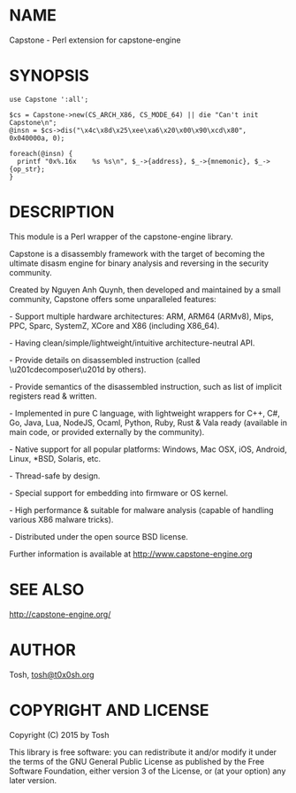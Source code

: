 # NAME

Capstone - Perl extension for capstone-engine

# SYNOPSIS

    use Capstone ':all';

    $cs = Capstone->new(CS_ARCH_X86, CS_MODE_64) || die "Can't init Capstone\n";
    @insn = $cs->dis("\x4c\x8d\x25\xee\xa6\x20\x00\x90\xcd\x80", 0x040000a, 0);

    foreach(@insn) {
      printf "0x%.16x    %s %s\n", $_->{address}, $_->{mnemonic}, $_->{op_str};
    }

# DESCRIPTION

This module is a Perl wrapper of the capstone-engine library.

Capstone is a disassembly framework with the target of becoming the ultimate
disasm engine for binary analysis and reversing in the security community.

Created by Nguyen Anh Quynh, then developed and maintained by a small community,
Capstone offers some unparalleled features:

\- Support multiple hardware architectures: ARM, ARM64 (ARMv8), Mips, PPC, Sparc,
  SystemZ, XCore and X86 (including X86\_64).

\- Having clean/simple/lightweight/intuitive architecture-neutral API.

\- Provide details on disassembled instruction (called \\u201cdecomposer\\u201d by others).

\- Provide semantics of the disassembled instruction, such as list of implicit
  registers read & written.

\- Implemented in pure C language, with lightweight wrappers for C++, C#, Go,
  Java, Lua, NodeJS, Ocaml, Python, Ruby, Rust & Vala ready (available in
  main code, or provided externally by the community).

\- Native support for all popular platforms: Windows, Mac OSX, iOS, Android,
  Linux, \*BSD, Solaris, etc.

\- Thread-safe by design.

\- Special support for embedding into firmware or OS kernel.

\- High performance & suitable for malware analysis (capable of handling various
  X86 malware tricks).

\- Distributed under the open source BSD license.

Further information is available at http://www.capstone-engine.org

# SEE ALSO

http://capstone-engine.org/

# AUTHOR

Tosh, <tosh@t0x0sh.org>

# COPYRIGHT AND LICENSE

Copyright (C) 2015 by Tosh

This library is free software: you can redistribute it and/or modify
it under the terms of the GNU General Public License as published by
the Free Software Foundation, either version 3 of the License, or
(at your option) any later version.                              

